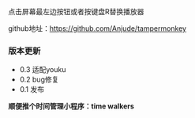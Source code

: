点击屏幕最左边按钮或者按键盘R替换播放器

github地址：https://github.com/Anjude/tampermonkey



### 版本更新

- 0.3 适配youku
- 0.2 bug修复
- 0.1 发布

**顺便推个时间管理小程序：time walkers**